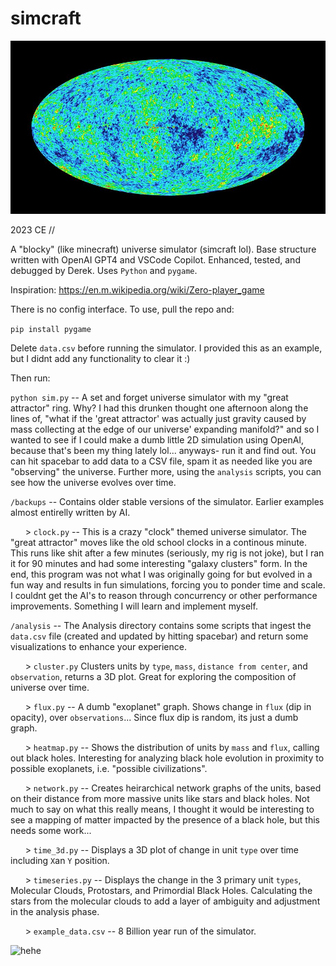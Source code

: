 # simcraft
![hehe](/assets/cmb.jpg)

2023 CE //

A "blocky" (like minecraft) universe simulator (simcraft lol). Base structure written with OpenAI GPT4 and VSCode Copilot. Enhanced, tested, and debugged by Derek. Uses `Python` and `pygame`.

Inspiration: https://en.m.wikipedia.org/wiki/Zero-player_game

There is no config interface. To use, pull the repo and:

```pip install pygame```

Delete `data.csv` before running the simulator. I provided this as an example, but I didnt add any functionality to clear it :)

Then run:

```python sim.py``` -- A set and forget universe simulator with my "great attractor" ring. Why? I had this drunken thought one afternoon along the lines of, "what if the 'great attractor' was actually just gravity caused by mass collecting at the edge of our universe' expanding manifold?" and so I wanted to see if I could make a dumb little 2D simulation using OpenAI, because that's been my thing lately lol... anyways- run it and find out. You can hit spacebar to add data to a CSV file, spam it as needed like you are "observing" the universe. Further more, using the `analysis` scripts, you can see how the universe evolves over time.

```/backups``` -- Contains older stable versions of the simulator. Earlier examples almost entirelly written by AI.

&nbsp;&nbsp;&nbsp;&nbsp;&nbsp; > ```clock.py``` -- This is a crazy "clock" themed universe simulator. The "great attractor" moves like the old school clocks in a continous minute. This runs like shit after a few minutes (seriously, my rig is not joke), but I ran it for 90 minutes and had some interesting "galaxy clusters" form. In the end, this program was not what I was originally going for but evolved in a fun way and results in fun simulations, forcing you to ponder time and scale. I couldnt get the AI's to reason through concurrency or other performance improvements. Something I will learn and implement myself.

```/analysis``` -- The Analysis directory contains some scripts that ingest the `data.csv` file (created and updated by hitting spacebar) and return some visualizations to enhance your experience.

&nbsp;&nbsp;&nbsp;&nbsp;&nbsp; > ```cluster.py``` Clusters units by `type`, `mass`, `distance from center`, and `observation`, returns a 3D plot. Great for exploring the composition of universe over time.

&nbsp;&nbsp;&nbsp;&nbsp;&nbsp; > ```flux.py``` -- A dumb "exoplanet" graph. Shows change in `flux` (dip in opacity), over `observations`... Since flux dip is random, its just a dumb graph.

&nbsp;&nbsp;&nbsp;&nbsp;&nbsp; > ```heatmap.py``` -- Shows the distribution of units by `mass` and `flux`, calling out black holes. Interesting for analyzing black hole evolution in proximity to possible exoplanets, i.e. "possible civilizations".

&nbsp;&nbsp;&nbsp;&nbsp;&nbsp; > ```network.py``` -- Creates heirarchical network graphs of the units, based on their distance from more massive units like stars and black holes. Not much to say on what this really means, I thought it would be interesting to see a mapping of matter impacted by the presence of a black hole, but this needs some work...

&nbsp;&nbsp;&nbsp;&nbsp;&nbsp; > ```time_3d.py```  -- Displays a 3D plot of change in unit `type` over time including `X`an `Y` position.

&nbsp;&nbsp;&nbsp;&nbsp;&nbsp; > ```timeseries.py``` -- Displays the change in the 3 primary unit `types`, Molecular Clouds, Protostars, and Primordial Black Holes. Calculating the stars from the molecular clouds to add a layer of ambiguity and adjustment in the analysis phase.

&nbsp;&nbsp;&nbsp;&nbsp;&nbsp; > ```example_data.csv``` -- 8 Billion year run of the simulator.

![hehe](/assets/demo_211123.gif)
